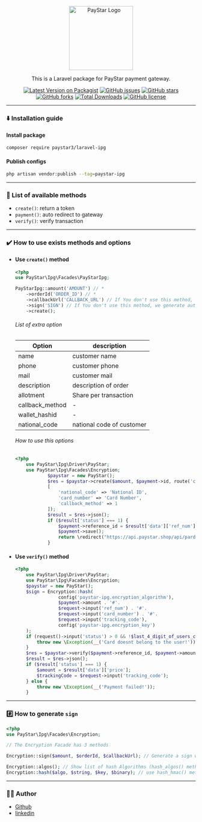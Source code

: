 <p align="center"><a href="https://paystar.ir" target="_blank"><img src="https://paystar.ir/homepage/image/logo.svg" width="170" alt="PayStar Logo"></a></p>

<p align="center">This is a Laravel package for PayStar payment gateway.</p>

<div align="center">
    
[![Latest Version on Packagist](https://img.shields.io/packagist/v/paystar/laravel-ipg.svg?style=flat-square)](https://packagist.org/packages/paystar/laravel-ipg)
[![GitHub issues](https://img.shields.io/github/issues/aminprox/paystar-ipg?style=flat-square)](https://github.com/aminprox/paystar-ipg/issues)
[![GitHub stars](https://img.shields.io/github/stars/aminprox/paystar-ipg?style=flat-square)](https://github.com/aminprox/paystar-ipg/stargazers)
[![GitHub forks](https://img.shields.io/github/forks/aminprox/paystar-ipg?style=flat-square)](https://github.com/aminprox/paystar-ipg/network)
[![Total Downloads](https://img.shields.io/packagist/dt/paystar/laravel-ipg.svg?style=flat-square)](https://packagist.org/packages/paystar/laravel-ipg)
[![GitHub license](https://img.shields.io/github/license/aminprox/paystar-ipg?style=flat-square)](https://github.com/aminprox/paystar-ipg/blob/master/LICENSE)
    
</div>

--------------------------

### :arrow_down: Installation guide

#### Install package
```bash
composer require paystar3/laravel-ipg
```
#### Publish configs

```bash
php artisan vendor:publish --tag=paystar-ipg
```

--------------------------

### :book: List of available methods
- <code>create()</code>: return a token
- <code>payment()</code>: auto redirect to gateway
- <code>verify()</code>: verify transaction

--------------------------

### :heavy_check_mark: How to use exists methods and options

- #### Use <code>create()</code> method
    ```php
    <?php
    use PayStar\Ipg\Facades\PayStarIpg;
    
    PayStarIpg::amount('AMOUNT') // *
        ->orderId('ORDER_ID') // *
        ->callbackUrl('CALLBACK_URL') // If You don't use this method, we set this from config
        ->sign('SIGN') // If You don't use this method, we generate auto a sign
        ->create();
    ```
    ###### List of extra option
    | Option  | description |
    |---| ------------- |
    | name  | customer name |
    | phone  | customer phone |
    | mail  | customer mail |
    | description  | description of order |
    | allotment  | Share per transaction |
    | callback_method  | - |
    | wallet_hashid  | - |
    | national_code  | national code of customer |
    
    ###### How to use this options
    ```php
    <?php
        use PayStar\Ipg\Driver\PayStar;
        use PayStar\Ipg\Facades\Encryption;
                $paystar = new PayStar();
                $res = $paystar->create($amount, $payment->id, route('callback', ['additional|_parameters' => 'additional_parameters']),null,
                [
                    'national_code' => 'National ID',
                    'card_number' => 'Card Number',
                    'callback_method' => 1
                ]);
                $result = $res->json();
                if ($result['status'] === 1) {
                    $payment->reference_id = $result['data']['ref_num'];
                    $payment->save();
                    return \redirect("https://api.paystar.shop/api/pardakht/payment?token={$result['data']['token']}");
                }
    ```

- #### Use <code>verify()</code> method
    ```php
    <?php
        use PayStar\Ipg\Driver\PayStar;
        use PayStar\Ipg\Facades\Encryption;
        $paystar = new PayStar();
        $sign = Encryption::hash(
                    config('paystar-ipg.encryption_algorithm'),
                    $payment->amount . '#'.
                    $request->input('ref_num') . '#'.
                    $request->input('card_number') . '#'.
                    $request->input('tracking_code'),
                    config('paystar-ipg.encryption_key')
        );
        if (request()->input('status') > 0 && !$last_4_digit_of_users_card_number != substr($request->input('card_number'), -4)) {
            throw new \Exception(__('Card doesnt belong to the user!'));
        }
        $res = $paystar->verify($payment->reference_id, $payment->amount, $sign);
        $result = $res->json();
        if ($result['status'] === 1) {
            $amount = $result['data']['price'];
            $trackingCode = $request->input('tracking_code');
        } else {
            throw new \Exception(__('Payment failed!'));
        }
    ```

--------------------------

### #️⃣ How to generate <code>sign</code>
```php
<?php
use PayStar\Ipg\Facades\Encryption;

// The Encryption Facade has 3 methods

Encryption::sign($amount, $orderId, $callbackUrl); // Generate a sign with set algorithm in config file

Encryption::algos(); // Show list of hash Algorithms (hash_algos() method)
Encryption::hash($algo, $string, $key, $binary); // use hash_hmac() method
```
  
--------------------------

### :man_technologist: Author

- [Github](https://github.com/aminprox)
- [linkedin](https://www.linkedin.com/in/amin-rezaei-sk)
